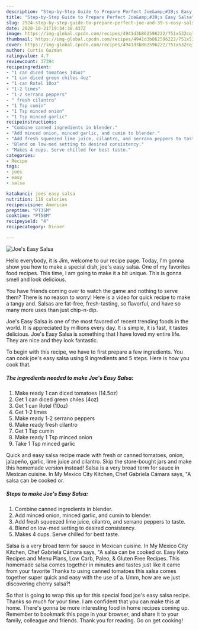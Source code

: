 ```yaml
---
description: "Step-by-Step Guide to Prepare Perfect Joe&amp;#39;s Easy Salsa"
title: "Step-by-Step Guide to Prepare Perfect Joe&amp;#39;s Easy Salsa"
slug: 2924-step-by-step-guide-to-prepare-perfect-joe-and-39-s-easy-salsa
date: 2020-10-21T19:34:30.437Z
image: https://img-global.cpcdn.com/recipes/4941d3b862596222/751x532cq70/joes-easy-salsa-recipe-main-photo.jpg
thumbnail: https://img-global.cpcdn.com/recipes/4941d3b862596222/751x532cq70/joes-easy-salsa-recipe-main-photo.jpg
cover: https://img-global.cpcdn.com/recipes/4941d3b862596222/751x532cq70/joes-easy-salsa-recipe-main-photo.jpg
author: Curtis Guzman
ratingvalue: 4.7
reviewcount: 37394
recipeingredient:
- "1 can diced tomatoes 145oz"
- "1 can diced green chiles 4oz"
- "1 can Rotel 10oz"
- "1-2 limes"
- "1-2 serrano peppers"
- " fresh cilantro"
- "1 Tsp cumin"
- "1 Tsp minced onion"
- "1 Tsp minced garlic"
recipeinstructions:
- "Combine canned ingredients in blender."
- "Add minced onion, minced garlic, and cumin to blender."
- "Add fresh squeezed lime juice, cilantro, and serrano peppers to taste."
- "Blend on low-med setting to desired consistency."
- "Makes 4 cups. Serve chilled for best taste."
categories:
- Recipe
tags:
- joes
- easy
- salsa

katakunci: joes easy salsa 
nutrition: 118 calories
recipecuisine: American
preptime: "PT35M"
cooktime: "PT58M"
recipeyield: "4"
recipecategory: Dinner

---
```



![Joe&#39;s Easy Salsa](https://img-global.cpcdn.com/recipes/4941d3b862596222/751x532cq70/joes-easy-salsa-recipe-main-photo.jpg)

Hello everybody, it is Jim, welcome to our recipe page. Today, I'm gonna show you how to make a special dish, joe&#39;s easy salsa. One of my favorites food recipes. This time, I am going to make it a bit unique. This is gonna smell and look delicious.

You have friends coming over to watch the game and nothing to serve them? There is no reason to worry! Here is a video for quick recipe to make a tangy and. Salsas are fat-free, fresh-tasting, so flavorful, and have so many more uses than just chip-n-dip.

Joe&#39;s Easy Salsa is one of the most favored of recent trending foods in the world. It is appreciated by millions every day. It is simple, it is fast, it tastes delicious. Joe&#39;s Easy Salsa is something that I have loved my entire life. They are nice and they look fantastic.


To begin with this recipe, we have to first prepare a few ingredients. You can cook joe&#39;s easy salsa using 9 ingredients and 5 steps. Here is how you cook that.

<!--inarticleads1-->

##### The ingredients needed to make Joe&#39;s Easy Salsa:

1. Make ready 1 can diced tomatoes (14.5oz)
1. Get 1 can diced green chiles (4oz)
1. Get 1 can Rotel (10oz)
1. Get 1-2 limes
1. Make ready 1-2 serrano peppers
1. Make ready  fresh cilantro
1. Get 1 Tsp cumin
1. Make ready 1 Tsp minced onion
1. Take 1 Tsp minced garlic


Quick and easy salsa recipe made with fresh or canned tomatoes, onion, jalapeño, garlic, lime juice and cilantro. Skip the store-bought jars and make this homemade version instead! Salsa is a very broad term for sauce in Mexican cuisine. In My Mexico City Kitchen, Chef Gabriela Cámara says, &#34;A salsa can be cooked or. 

<!--inarticleads2-->

##### Steps to make Joe&#39;s Easy Salsa:

1. Combine canned ingredients in blender.
1. Add minced onion, minced garlic, and cumin to blender.
1. Add fresh squeezed lime juice, cilantro, and serrano peppers to taste.
1. Blend on low-med setting to desired consistency.
1. Makes 4 cups. Serve chilled for best taste.


Salsa is a very broad term for sauce in Mexican cuisine. In My Mexico City Kitchen, Chef Gabriela Cámara says, &#34;A salsa can be cooked or. Easy Keto Recipes and Menu Plans, Low Carb, Paleo, &amp; Gluten Free Recipes. This homemade salsa comes together in minutes and tastes just like it came from your favorite Thanks to using canned tomatoes this salsa comes together super quick and easy with the use of a. Umm, how are we just discovering cherry salsa?! 

So that is going to wrap this up for this special food joe&#39;s easy salsa recipe. Thanks so much for your time. I am confident that you can make this at home. There's gonna be more interesting food in home recipes coming up. Remember to bookmark this page in your browser, and share it to your family, colleague and friends. Thank you for reading. Go on get cooking!

